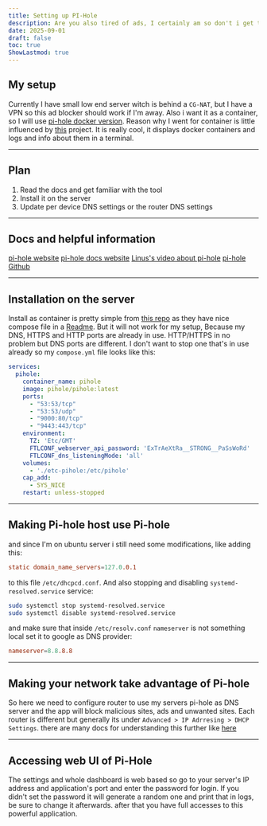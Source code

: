 ```yaml
---
title: Setting up PI-Hole
description: Are you also tired of ads, I certainly am so don't i get the network wide ad blocker like  PI-Hole. It looks like a  cool piece of software and i kind of want an ad blocker and it will be better if its network wide thing and added my VPN its a strong combo despite my CG-NAT limitations 
date: 2025-09-01
draft: false
toc: true
ShowLastmod: true
---
```

## My setup
Currently I have small low end server witch is behind a `CG-NAT`, but I have a VPN so this ad blocker should work if I'm away.
Also i want it as a container, so I will use [pi-hole docker version](https://github.com/pi-hole/docker-pi-hole). Reason why I went for container is little influenced by [this](https://github.com/mrjackwills/oxker) project. It is really cool, it displays docker containers and logs and info about them in a terminal.    

****

## Plan
1. Read the docs and get familiar with the tool
2. Install it on the server
3. Update per device DNS settings or the router DNS settings

****

## Docs and helpful information
[pi-hole website](https://pi-hole.net/)
[pi-hole docs website](https://docs.pi-hole.net/)
[Linus's video about pi-hole](https://www.youtube.com/watch?v=KBXTnrD_Zs4)
[pi-hole Github](https://github.com/pi-hole)

****

## Installation on the server
Install as container is pretty simple from [this repo](https://github.com/pi-hole/docker-pi-hole) as they have nice compose file in a [Readme](https://github.com/pi-hole/docker-pi-hole/blob/master/README.md#quick-start). But it will not work for my setup, Because my DNS, HTTPS and HTTP ports are already in use. HTTP/HTTPS in no problem but DNS ports are different. I don't want to stop one that's in use already so my `compose.yml` file looks like this:
```yaml
services:
  pihole:
    container_name: pihole
    image: pihole/pihole:latest
    ports:
      - "53:53/tcp"
      - "53:53/udp"
      - "9000:80/tcp"
      - "9443:443/tcp"
    environment:
      TZ: 'Etc/GMT'
      FTLCONF_webserver_api_password: 'ExTrAeXtRa__STRONG__PaSsWoRd'
      FTLCONF_dns_listeningMode: 'all'
    volumes:
      - './etc-pihole:/etc/pihole'
    cap_add:
      - SYS_NICE
    restart: unless-stopped
```

****

## Making Pi-hole host use Pi-hole
and since I'm on ubuntu server i still need some modifications, like adding this:
```conf
static domain_name_servers=127.0.0.1
```
to this file `/etc/dhcpcd.conf`.
And also stopping and disabling `systemd-resolved.service` service:
```bash
sudo systemctl stop systemd-resolved.service
sudo systemctl disable systemd-resolved.service
```
 and make sure that inside `/etc/resolv.conf` `nameserver` is not something local set it to google as DNS provider:
```conf
nameserver=8.8.8.8
```

****

## Making your network take advantage of Pi-hole
So here we need to configure router to use my servers pi-hole as DNS server and the app will block malicious sites, ads and unwanted sites.
Each router is different but generally its under `Advanced > IP Adrresing > DHCP Settings`. there are many docs for understanding this further like [here](https://docs.pi-hole.net/main/post-install/#making-your-network-take-advantage-of-pi-hole) 

****

## Accessing web UI of Pi-Hole
The settings and whole dashboard is web based so go to your server's IP address and application's port and enter the password for login. If you didn't set the password it will generate a random one and print that in logs, be sure to change it afterwards. after that you have full accesses to this powerful application.    